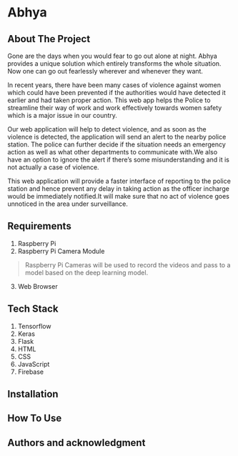 # Abhya
## About The Project
Gone are the days when you would fear to go out alone at night. Abhya provides a unique solution which entirely transforms the whole situation. Now one can go out fearlessly wherever and whenever they want.

In recent years, there have been many cases of violence against women which could have been prevented if the authorities would have detected it earlier and had taken proper action. This web app helps the Police to streamline their way of work and work effectively towards women safety which is a major issue in our country.

Our web application will help to detect violence, and as soon as the violence is detected, the application will send an alert to the nearby police station. The police can further decide if the situation needs an emergency action as well as what other departments to communicate with.We also have an option to ignore the alert if there’s some misunderstanding and it is not actually a case of violence.

This web application will provide a faster interface of reporting to the police station and hence prevent any delay in taking action as the officer incharge would be immediately notified.It will make sure that no act of violence goes unnoticed in the area under surveillance.


## Requirements
1. Raspberry Pi 
2. Raspberry Pi Camera Module
  >Raspberry Pi Cameras will be used to record the videos and pass to a model based on the deep learning model.
3. Web Browser


## Tech Stack
1. Tensorflow
 2. Keras
 3. Flask
 4. HTML
 5. CSS
 6. JavaScript
 7. Firebase
 
 ## Installation
 
 ## How To Use

## Authors and acknowledgment

